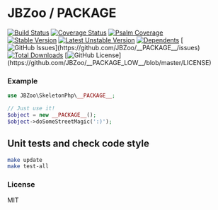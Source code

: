 # JBZoo / __PACKAGE__

[![Build Status](https://travis-ci.org/JBZoo/__PACKAGE__.svg?branch=master)](https://travis-ci.org/JBZoo/__PACKAGE__)    [![Coverage Status](https://coveralls.io/repos/JBZoo/__PACKAGE__/badge.svg)](https://coveralls.io/github/JBZoo/__PACKAGE__?branch=master)    [![Psalm Coverage](https://shepherd.dev/github/JBZoo/__PACKAGE__/coverage.svg)](https://shepherd.dev/github/JBZoo/__PACKAGE__)    
[![Stable Version](https://poser.pugx.org/jbzoo/__PACKAGE_LOW__/version)](https://packagist.org/packages/jbzoo/__PACKAGE_LOW__)    [![Latest Unstable Version](https://poser.pugx.org/jbzoo/__PACKAGE_LOW__/v/unstable)](https://packagist.org/packages/jbzoo/__PACKAGE_LOW__)    [![Dependents](https://poser.pugx.org/jbzoo/__PACKAGE_LOW__/dependents)](https://packagist.org/packages/jbzoo/__PACKAGE_LOW__/dependents?order_by=downloads)    [![GitHub Issues](https://img.shields.io/github/issues/jbzoo/__PACKAGE_LOW__)](https://github.com/JBZoo/__PACKAGE__/issues)    [![Total Downloads](https://poser.pugx.org/jbzoo/__PACKAGE__/downloads)](https://packagist.org/packages/jbzoo/__PACKAGE_LOW__/stats)    [![GitHub License](https://img.shields.io/github/license/jbzoo/__PACKAGE_LOW__)](https://github.com/JBZoo/__PACKAGE_LOW__/blob/master/LICENSE)



### Example

```php
use JBZoo\SkeletonPhp\__PACKAGE__;

// Just use it!
$object = new __PACKAGE__();
$object->doSomeStreetMagic(':)');
```


## Unit tests and check code style
```sh
make update
make test-all
```


### License

MIT

